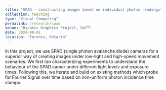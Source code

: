 ```yaml
---
title: "SPAD - constructing images based on individual photon readings"
collection: teaching
type: "Visual Computing"
permalink: /research/spad
venue: "Dynamic Graphics Project, UofT"
date: 2024-09-01
location: "Toronto, Ontario"
---
```


In this project, we use SPAD (single photon avalanche diode) cameras for a superior way of creating images under low-light and high-speed movement scenarios. We first ran characterizing experiments to understand the behaviour of the SPAD camer under different light levels and exposure times. Following this, we iterate and build on existing methods which probe for Fourier Signal over time based on non-uniform photon incidence time stamps.